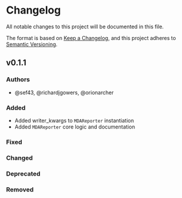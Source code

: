 # Changelog
All notable changes to this project will be documented in this file.

The format is based on [Keep a Changelog](https://keepachangelog.com/en/1.0.0/),
and this project adheres to [Semantic Versioning](https://semver.org/spec/v2.0.0.html).

<!--
The rules for this file:
  * entries are sorted newest-first.
  * summarize sets of changes - don't reproduce every git log comment here.
  * don't ever delete anything.
  * keep the format consistent:
    * do not use tabs but use spaces for formatting
    * 79 char width
    * YYYY-MM-DD date format (following ISO 8601)
  * accompany each entry with github issue/PR number (Issue #xyz)
-->

## v0.1.1

### Authors
- @sef43, @richardjgowers, @orionarcher

### Added
- Added writer_kwargs to `MDAReporter` instantiation
- Added `MDAReporter` core logic and documentation

### Fixed
<!-- Bug fixes -->

### Changed
<!-- Changes in existing functionality -->

### Deprecated
<!-- Soon-to-be removed features -->

### Removed
<!-- Removed features -->
